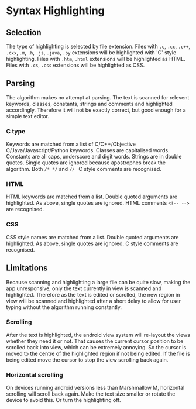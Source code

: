 # Syntax Highlighting

## Selection
The type of highlighting is selected by file extension. Files with
`.c`, `.cc`, `.c++`, `.cxx`, `.m`, `.h`, `.js`, `.java`, `.py`
extensions will be highlighted with 'C' style highlighting. Files with
`.htm`, `.html` extensions will be highlighted as HTML. Files with
`.cs`, `.css` extensions will be highlighted as CSS.

## Parsing
The algorithm makes no attempt at parsing. The text is scanned for
relevent keywords, classes, constants, strings and comments and
highlighted accordingly. Therefore it will not be exactly correct, but
good enough for a simple text editor.

### C type
Keywords are matched from a list of C/C++/Objective
C/Java/Javascript/Python keywords. Classes are capitalised
words. Constants are all caps, underscore and digit words. Strings are
in double quotes. Single quotes are ignored because apostrophes break
the algorithm. Both `/* */` and `// ` C style comments are recognised.

### HTML
HTML keywords are matched from a list. Double quoted arguments are
highlighted. As above, single quotes are ignored. HTML comments `<!--
-->` are recognised.

### CSS
CSS style names are matched from a list. Double quoted arguments are
highlighted. As above, single quotes are ignored. C style comments are
recognised.

## Limitations
Because scanning and highlighting a large file can be quite slow,
making the app unresponsive, only the text currently in view is
scanned and highlighted. Therefore as the text is edited or scrolled,
the new region in view will be scanned and highlighted after a short
delay to allow for user typing without the algorithm running
constantly.

### Scrolling
After the text is highlighted, the android view system will re-layout
the views whether they need it or not. That causes the current cursor
position to be scrolled back into view, which can be extremely
annoying. So the cursor is moved to the centre of the highlighted
region if not being edited. If the file is being edited move the
cursor to stop the view scrolling back again.

### Horizontal scrolling
On devices running android versions less than Marshmallow M,
horizontal scrolling will scroll back again. Make the text size
smaller or rotate the device to avoid this. Or turn the highlighting
off.
